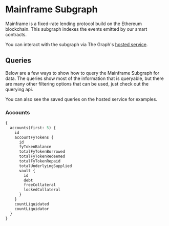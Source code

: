 # Mainframe Subgraph

Mainframe is a fixed-rate lending protocol build on the Ethereum blockchain. This subgraph indexes the events
emitted by our smart contracts.

You can interact with the subgraph via The Graph's [hosted
service](https://thegraph.com/explorer/subgraph/redbooker/mainframe).

## Queries

Below are a few ways to show how to query the Mainframe Subgraph for data. The queries show most of the information
that is queryable, but there are many other filtering options that can be used, just check out the querying api.

You can also see the saved queries on the hosted service for examples.

### Accounts

```graphql
{
  accounts(first: 5) {
    id
    accountFyTokens {
      id
      fyTokenBalance
      totalFyTokenBorrowed
      totalFyTokenRedeemed
      totalFyTokenRepaid
      totalUnderlyingSupplied
      vault {
        id
        debt
        freeCollateral
        lockedCollateral
      }
    }
    countLiquidated
    countLiquidator
  }
}
```
